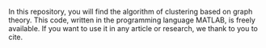 In this repository, you will find the algorithm of clustering based on graph theory. This code, written in the programming language MATLAB, is freely available. If you want to use it in any article or research, we thank to you to cite.  
